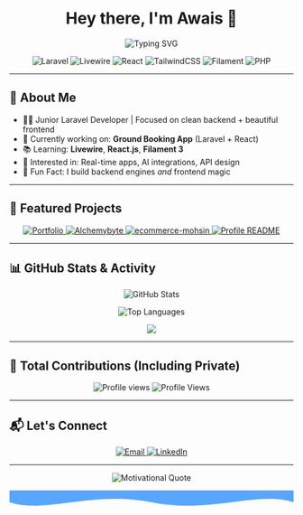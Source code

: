 <!-- 🌟 Animated Typing Banner -->
<h1 align="center">Hey there, I'm Awais 👋</h1>
<p align="center">
  <img src="https://readme-typing-svg.herokuapp.com?font=Fira+Code&weight=500&size=28&pause=1000&color=58A6FF&width=600&lines=Hi+%F0%9F%91%8B%2C+I'm+Muhammad+Awais+Safdar!;Junior+Laravel+Developer+%7C+Frontend+Lover;Backend+Architect+%2B+Frontend+Magic;Let's+Build+Something+Awesome+Together!" alt="Typing SVG" />
</p>

<!-- 🚀 Tech Stack Badges -->
<p align="center">
  <img src="https://img.shields.io/badge/Laravel-F55247?style=for-the-badge&logo=laravel&logoColor=white" alt="Laravel" />
  <img src="https://img.shields.io/badge/Livewire-4E5D94?style=for-the-badge&logo=laravel&logoColor=white" alt="Livewire" />
  <img src="https://img.shields.io/badge/React-61DAFB?style=for-the-badge&logo=react&logoColor=black" alt="React" />
  <img src="https://img.shields.io/badge/TailwindCSS-38B2AC?style=for-the-badge&logo=tailwind-css&logoColor=white" alt="TailwindCSS" />
  <img src="https://img.shields.io/badge/Filament-4C51BF?style=for-the-badge&logo=laravel&logoColor=white" alt="Filament" />
  <img src="https://img.shields.io/badge/PHP-777BB4?style=for-the-badge&logo=php&logoColor=white" alt="PHP" />
</p>

---

## 🎯 About Me

- 🧑‍💻 Junior Laravel Developer | Focused on clean backend + beautiful frontend  
- 🚀 Currently working on: **Ground Booking App** (Laravel + React)  
- 📚 Learning: **Livewire**, **React.js**, **Filament 3**  
- 🌟 Interested in: Real-time apps, AI integrations, API design  
- 🎨 Fun Fact: I build backend engines *and* frontend magic  

---

## 📌 Featured Projects

<p align="center">
  <a href="https://github.com/Muhammad-awais-safdar/Portfolio">
    <img src="https://github-readme-stats.vercel.app/api/pin/?username=Muhammad-awais-safdar&repo=Portfolio&theme=tokyonight&border_radius=10" alt="Portfolio" />
  </a>
  <a href="https://github.com/Muhammad-awais-safdar/Alchemybyte">
    <img src="https://github-readme-stats.vercel.app/api/pin/?username=Muhammad-awais-safdar&repo=Alchemybyte&theme=tokyonight&border_radius=10" alt="Alchemybyte" />
  </a>
  <a href="https://github.com/Muhammad-awais-safdar/ecommerce-mohsin">
    <img src="https://github-readme-stats.vercel.app/api/pin/?username=Muhammad-awais-safdar&repo=ecommerce-mohsin&theme=tokyonight&border_radius=10" alt="ecommerce-mohsin" />
  </a>
  <a href="https://github.com/Muhammad-awais-safdar/Muhammad-awais-safdar">
    <img src="https://github-readme-stats.vercel.app/api/pin/?username=Muhammad-awais-safdar&repo=Muhammad-awais-safdar&theme=tokyonight&border_radius=10" alt="Profile README" />
  </a>
</p>

---

## 📊 GitHub Stats & Activity

<p align="center">
  <img src="https://github-readme-stats.vercel.app/api?username=Muhammad-awais-safdar&show_icons=true&count_private=true&theme=radical&border_radius=20" alt="GitHub Stats" />
</p>

<p align="center">
  <img src="https://github-readme-stats.vercel.app/api/top-langs/?username=Muhammad-awais-safdar&layout=compact&theme=radical&border_radius=20" alt="Top Languages" />
</p>

<p align="center">
  <img src="https://github-readme-activity-graph.vercel.app/graph?username=Muhammad-awais-safdar&theme=react-dark&area=true&hide_border=true&custom_title=Awais%20Safdar%27s%20Contribution%20Graph" />
</p>

---

## 🔢 Total Contributions (Including Private)

<p align="center">
  <img src="https://komarev.com/ghpvc/?username=Muhammad-awais-safdar&label=Profile%20views&color=0e75b6&style=flat" alt="Profile views" />
  <img src="https://komarev.com/ghpvc/?username=Muhammad-awais-safdar&label=Profile%20views&color=0e75b6&style=flat" alt="Profile Views" />
</p>

---

## 📬 Let's Connect

<p align="center">
  <a href="mailto:awaissafdar111@gmail.com">
    <img src="https://img.shields.io/badge/Email-D14836?style=for-the-badge&logo=gmail&logoColor=white" alt="Email" />
  </a>
  <a href="https://www.linkedin.com/in/awais-safdar111/">
    <img src="https://img.shields.io/badge/LinkedIn-0A66C2?style=for-the-badge&logo=linkedin&logoColor=white" alt="LinkedIn" />
  </a>
</p>

---

<!-- 🌈 Closing Motivational Quote -->
<p align="center">
  <img src="https://readme-typing-svg.herokuapp.com?font=Fira+Code&size=24&pause=1000&color=7CFC00&center=true&vCenter=true&width=600&lines=%22Code+is+like+humor.+When+you+have+to+explain+it%2C+it's+bad.%22" alt="Motivational Quote" />
</p>

<!-- 🌊 Inline SVG Wave Divider -->
<p align="center">
  <svg width="100%" height="100" viewBox="0 0 1200 120" preserveAspectRatio="none">
    <path d="M0,0 V50 C150,100 350,0 600,50 C850,100 1050,0 1200,50 V0z" fill="#58A6FF" />
  </svg>
</p>
